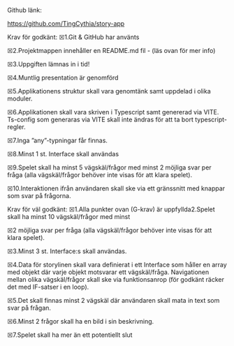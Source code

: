 Github länk: 

https://github.com/TingCythia/story-app


Krav för godkänt:
☒1.Git & GitHub har använts

☒2.Projektmappen innehåller en README.md fil - (läs ovan för mer info)

☒3.Uppgiften lämnas in i tid!

☒4.Muntlig presentation är genomförd

☒5.Applikationens struktur skall vara genomtänk samt uppdelad i olika moduler.

☒6.Applikationen skall vara skriven i Typescript samt genererad via VITE. Ts-config som generaras via VITE skall inte ändras för att ta bort typescript-regler.

☒7.Inga ”any”-typningar får finnas.

☒8.Minst 1 st. Interface skall användas

☒9.Spelet skall ha minst 5 vägskäl/frågor med minst 2 möjliga svar per fråga (alla vägskäl/frågor behöver inte visas för att klara spelet).

☒10.Interaktionen ifrån användaren skall ske via ett gränssnitt med knappar som svar på frågorna.

Krav för väl godkänt:
☒1.Alla punkter ovan (G-krav) är uppfyllda2.Spelet skall ha minst 10 vägskäl/frågor med minst 

☒2 möjliga svar per fråga (alla vägskäl/frågor behöver inte visas för att klara spelet).

☒3.Minst 3 st. Interface:s skall användas.

☒4.Data för storylinen skall vara definierat i ett Interface som håller en array med objekt där varje objekt motsvarar ett vägskäl/fråga. Navigationen mellan olika vägskäl/frågor skall ske via funktionsanrop (för godkänt räcker det med IF-satser i en loop).

☒5.Det skall finnas minst 2 vägskäl där användaren skall mata in text som svar på frågan.

☒6.Minst 2 frågor skall ha en bild i sin beskrivning.

☒7.Spelet skall ha mer än ett potentiellt slut
